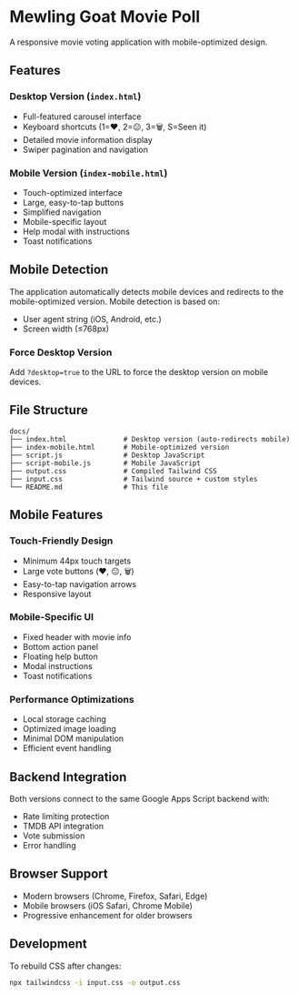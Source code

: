 # Mewling Goat Movie Poll

A responsive movie voting application with mobile-optimized design.

## Features

### Desktop Version (`index.html`)

- Full-featured carousel interface
- Keyboard shortcuts (1=❤️, 2=😐, 3=🗑️, S=Seen it)
- Detailed movie information display
- Swiper pagination and navigation

### Mobile Version (`index-mobile.html`)

- Touch-optimized interface
- Large, easy-to-tap buttons
- Simplified navigation
- Mobile-specific layout
- Help modal with instructions
- Toast notifications

## Mobile Detection

The application automatically detects mobile devices and redirects to the mobile-optimized version. Mobile detection is based on:

- User agent string (iOS, Android, etc.)
- Screen width (≤768px)

### Force Desktop Version

Add `?desktop=true` to the URL to force the desktop version on mobile devices.

## File Structure

```text
docs/
├── index.html              # Desktop version (auto-redirects mobile)
├── index-mobile.html       # Mobile-optimized version
├── script.js               # Desktop JavaScript
├── script-mobile.js        # Mobile JavaScript
├── output.css              # Compiled Tailwind CSS
├── input.css               # Tailwind source + custom styles
└── README.md               # This file
```

## Mobile Features

### Touch-Friendly Design

- Minimum 44px touch targets
- Large vote buttons (❤️, 😐, 🗑️)
- Easy-to-tap navigation arrows
- Responsive layout

### Mobile-Specific UI

- Fixed header with movie info
- Bottom action panel
- Floating help button
- Modal instructions
- Toast notifications

### Performance Optimizations

- Local storage caching
- Optimized image loading
- Minimal DOM manipulation
- Efficient event handling

## Backend Integration

Both versions connect to the same Google Apps Script backend with:

- Rate limiting protection
- TMDB API integration
- Vote submission
- Error handling

## Browser Support

- Modern browsers (Chrome, Firefox, Safari, Edge)
- Mobile browsers (iOS Safari, Chrome Mobile)
- Progressive enhancement for older browsers

## Development

To rebuild CSS after changes:

```bash
npx tailwindcss -i input.css -o output.css
```
